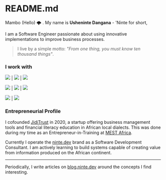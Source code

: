 # README.md

Mambo (Hello) 🌩 . My name is **Usheninte Dangana** - 'Ninte for short, 

I am a Software Engineer passionate about using innovative implementations to improve business processes.

> I live by a simple motto: _"From one thing, you must know ten thousand things"_. 

### I work with

<img src="https://img.shields.io/badge/python%20-%2314354C.svg?&style=for-the-badge&logo=python&logoColor=white"/> | <img src="https://img.shields.io/badge/django%20-%23092E20.svg?&style=for-the-badge&logo=django&logoColor=white"/> | <img src ="https://img.shields.io/badge/postgres-%23316192.svg?&style=for-the-badge&logo=postgresql&logoColor=white"/>  

<img src="https://img.shields.io/badge/git%20-%23F05033.svg?&style=for-the-badge&logo=git&logoColor=white"/> | <img src="https://img.shields.io/badge/netlify%20-%231D8EC9.svg?&style=for-the-badge&logo=netlify&logoColor=white" /> | <img src="https://img.shields.io/badge/heroku%20-%23430098.svg?&style=for-the-badge&logo=heroku&logoColor=white"/>

<img src="https://img.shields.io/badge/figma%20-%23000.svg?&style=for-the-badge&logo=figma&logoColor=white"/> | <img src="https://img.shields.io/badge/Google%20Cloud%20-%234285F4.svg?&style=for-the-badge&logo=google-cloud&logoColor=white"/>

### Entrepreneurial Profile

I cofounded [JidiTrust](https://github.com/Usheninte/jiditrust-mvp) in 2020, a startup offering business management tools and financial literacy education in African local dialects. This was done during my time as an Entrepreneur-in-Training at [MEST Africa](https://meltwater.org/).

Currently I operate the [ninte.dev](https://ninte.dev) brand as a Software Development Consultant. I am actively learning to build systems capable of creating value from information produced on the African continent.

---

Periodically, I write articles on [blog.ninte.dev](https://blog.ninte.dev) around the concepts I find interesting.
